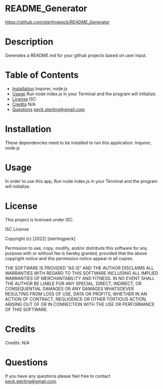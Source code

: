 # README_Generator

https://github.com/sterlingpeck/README_Generator

# Description

Generates a README.md for your github projects based on user input.

# Table of Contents

- [Installation](#installation)
  Inquirer, node.js
- [Usage](#usage)
  Run node index.js in your Terminal and the program will initialize.
- [License](#license)
  ISC
- [Credits](#credits)
  N/A
- [Questions](#questions)
  peck.sterling@gmail.com

# Installation

These dependencies need to be installed to run this application: Inquirer, node.js

# Usage

In order to use this app, Run node index.js in your Terminal and the program will initialize.

# License

This project is licensed under ISC.

ISC License

Copyright (c) [2022] [sterlingpeck]

Permission to use, copy, modify, and/or distribute this software for any
purpose with or without fee is hereby granted, provided that the above
copyright notice and this permission notice appear in all copies.

THE SOFTWARE IS PROVIDED "AS IS" AND THE AUTHOR DISCLAIMS ALL WARRANTIES WITH
REGARD TO THIS SOFTWARE INCLUDING ALL IMPLIED WARRANTIES OF MERCHANTABILITY
AND FITNESS. IN NO EVENT SHALL THE AUTHOR BE LIABLE FOR ANY SPECIAL, DIRECT,
INDIRECT, OR CONSEQUENTIAL DAMAGES OR ANY DAMAGES WHATSOEVER RESULTING FROM
LOSS OF USE, DATA OR PROFITS, WHETHER IN AN ACTION OF CONTRACT, NEGLIGENCE OR
OTHER TORTIOUS ACTION, ARISING OUT OF OR IN CONNECTION WITH THE USE OR
PERFORMANCE OF THIS SOFTWARE.

# Credits

Credits: N/A

# Questions

If you have any questions please feel free to contact peck.sterling@gmail.com.
